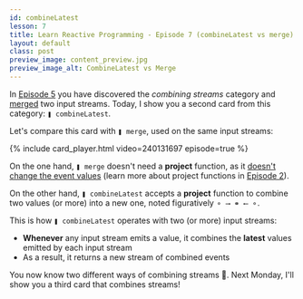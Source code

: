 ```yaml
---
id: combineLatest
lesson: 7
title: Learn Reactive Programming - Episode 7 (combineLatest vs merge)
layout: default
class: post
preview_image: content_preview.jpg
preview_image_alt: CombineLatest vs Merge
---
```


In [Episode 5](/merge) you have discovered the _combining streams_ category and [merged](/merge) two input streams. Today, I show you a second card from this category: `❚ combineLatest`.

Let's compare this card with `❚ merge`, used on the same input streams:

{% include card_player.html video=240131697 episode=true %}

On the one hand, `❚ merge` doesn't need a **project** function, as it [doesn't change the event values](/merge) (learn more about project functions in [Episode 2](/map)).

On the other hand, `❚ combineLatest` accepts a **project** function to combine two values (or more) into a new one, noted figuratively `⚬ ⟶ ⚭ ⟵ ⚬`.

 This is how `❚ combineLatest` operates with two (or more) input streams:

- **Whenever** any input stream emits a value, it combines the **latest** values emitted by each input stream
- As a result, it returns a new stream of combined events

You now know two different ways of combining streams 🙌. Next Monday, I'll show you a third card that combines streams!